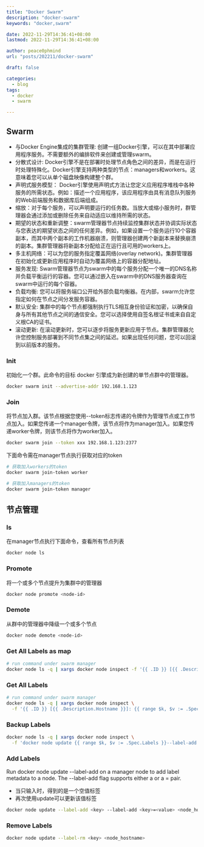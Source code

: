```yaml
---
title: "Docker Swarm"
description: "docker-swarm"
keywords: "docker,swarm"

date: 2022-11-29T14:36:41+08:00
lastmod: 2022-11-29T14:36:41+08:00

author: peace0phmind
url: "posts/202211/docker-swarm"

draft: false

categories:
  - blog
tags:
  - docker
  - swarm

---
```




## Swarm
- 与Docker Engine集成的集群管理: 创建一组Docker引擎，可以在其中部署应用程序服务。不需要额外的编排软件来创建或管理swarm。
- 分散式设计: Docker引擎不是在部署时处理节点角色之间的差异，而是在运行时处理特殊化。Docker引擎支持两种类型的节点：managers和workers。这意味着您可以从单个磁盘映像构建整个群。
- 声明式服务模型： Docker引擎使用声明式方法让您定义应用程序堆栈中各种服务的所需状态。例如：描述一个应用程序，该应用程序由具有消息队列服务的Web前端服务和数据库后端组成。
- 缩放：对于每个服务，可以声明要运行的任务数。当放大或缩小服务时，群管理器会通过添加或删除任务来自动适应以维持所需的状态。
- 期望的状态和重新调整：swarm管理器节点持续监控集群状态并协调实际状态与您表达的期望状态之间的任何差异。例如，如果设置一个服务运行10个容器副本，而其中两个副本的工作机器崩溃，则管理器创建两个新副本来替换崩溃的副本。集群管理器将新副本分配给正在运行且可用的workers上。
- 多主机网络：可以为您的服务指定覆盖网络(overlay network)。集群管理器在初始化或更新应用程序时自动为覆盖网络上的容器分配地址。
- 服务发现: Swarm管理器节点为swarm中的每个服务分配一个唯一的DNS名称并负载平衡运行的容器。您可以通过嵌入在swarm中的DNS服务器查询在swarm中运行的每个容器。
- 负载均衡: 您可以将服务端口公开给外部负载均衡器。在内部，swarm允许您指定如何在节点之间分发服务容器。
- 默认安全: 集群中的每个节点都强制执行TLS相互身份验证和加密，以确保自身与所有其他节点之间的通信安全。您可以选择使用自签名根证书或来自自定义根CA的证书。
- 滚动更新: 在滚动更新时，您可以逐步将服务更新应用于节点。集群管理器允许您控制服务部署到不同节点集之间的延迟。如果出现任何问题，您可以回滚到以前版本的服务。

### Init
初始化一个群。此命令的目标 docker 引擎成为新创建的单节点群中的管理器。

```bash
docker swarm init --advertise-addr 192.168.1.123
```

### Join
将节点加入群。该节点根据您使用--token标志传递的令牌作为管理节点或工作节点加入。如果您传递一个manager令牌，该节点将作为manager加入。如果您传递worker令牌，则该节点将作为worker加入。

```bash
docker swarm join --token xxx 192.168.1.123:2377
```

下面命令需在manager节点执行获取对应的token
```bash
# 获取加入workers的token
docker swarm join-token worker

# 获取加入managers的token
docker swarm join-token manager
```

## 节点管理

### ls
在manager节点执行下面命令，查看所有节点列表

```bash
docker node ls
```

### Promote
将一个或多个节点提升为集群中的管理器

```bash
docker node promote <node-id>
```

### Demote
从群中的管理器中降级一个或多个节点

```bash
docker node demote <node-id>
```

### Get All Labels as map
```bash
# run command under swarm manager
docker node ls -q | xargs docker node inspect -f '{{ .ID }} [{{ .Description.Hostname }}]: {{ .Spec.Labels }}'
```

### Get All Labels
```bash
# run command under swarm manager
docker node ls -q | xargs docker node inspect \
  -f '{{ .ID }} [{{ .Description.Hostname }}]: {{ range $k, $v := .Spec.Labels }}{{ $k }}={{ $v }} {{end}}'
```

### Backup Labels
```bash
docker node ls -q | xargs docker node inspect \
  -f 'docker node update {{ range $k, $v := .Spec.Labels }}--label-add {{ $k }}={{ $v }} {{end}}{{ .Description.Hostname }}'
```

### Add Labels
Run docker node update --label-add on a manager node to add label metadata to a node. The --label-add flag supports either a <key> or a <key>=<value> pair.
- 当只输入<key>时，得到的是一个空值标签
- 再次使用update可以更新该<key>值标签

```bash
docker node update --label-add <key> --label-add <key>=<value> <node_hostname>
```

### Remove Labels
```bash
docker node update --label-rm <key> <node_hostname>
```